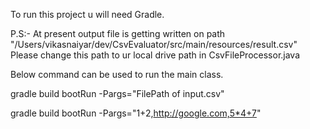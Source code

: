 To run this project u will need Gradle.


P.S:- At present output file is getting written on path  "/Users/vikasnaiyar/dev/CsvEvaluator/src/main/resources/result.csv"
      Please change this path to ur local drive path in CsvFileProcessor.java

Below command can be used to run the main class.

gradle build bootRun -Pargs="FilePath of input.csv"

gradle build bootRun -Pargs="1+2,http://google.com,5*4+7"


